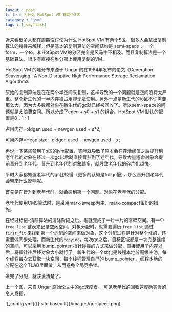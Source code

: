 ```yaml
---
layout : post
title : 为什么 HotSpot VM 有两个S区
category : "jvm"
tags : [jvm,flask]
---
```


近来看很多人都在周期性讨论为什么 HotSpot VM 有两个S区，很多人会拿出复制算法的特性来解释，但是基本的复制算法的空间结构是 semi-space ，一个form，一个to。和HotSpot VM的分区完全是风马牛不相及。而且复制算法是一个基础算法，很少有直接在堆分部上使用复制的VM。

HotSpot VM 的堆分布来源于 Ungar 的在1984年发布的论文《Generation Scavenging : A Non-Disruptive High Performance Storage Reclamation Algorithm》.

原始的复制算法是在在两个半空间来复制，这样导致的一个问题就是空间浪费太严重。整个新生代的一半内存被占用却无法使用。另外一点是新生代的to区不许需要那么大，因为大多数都对象在新生代的gc就已经被回收了。所以semi-space的问题就是太浪费空间。所以分成了eden + s0 + s1 的组合。HotSpot VM 默认的配置是8：1 : 1


占用内存=oldgen used + newgen used + s*2;

可用内存=Heap size - oldgen used - newgen used - s ;

再说一下某些禁用了s区的jvm配置，实际就导致了原本会在存活阈值之后提升到老年代的对象在经过一次gc以后就直接晋升到了老年代，导致大量短命对象会提前晋升到老年代。晋升到老年代的对象越多，就导致老年代的碎片化越快。

平时大家都知道老年代的gc比较慢（更多的认知是fullgc慢），那么晋升到老年代会带来什么影响呢。

首先是在晋升到老年代时，就会碰到第一个问题。对象在老年代的分配。

老年代使用CMS算法时，是采用mark-sweep为主，mark-compact备份的措施。

在经过标记-清除算法的清除阶段之后，堆就变成了一片一片的零碎空间。有一个 `free_list` 链表来记录空闲空间，对象分配时，就需要遍历 `free_list` 通过 `first_fit` 来找到第一个适配的空间来做对象，这个分配过程是针对整个堆的，还需要做同步处理。而新生代的`copying`，每次gc之后，目标区域都是一块完整连续的空间，可以采用 bump_pointer 指针碰撞的方式来做分配，直接使用了内存以后，将指针往后移对象大小就行了。新生代的一个优化是线程本地分配缓冲池，每个线程每次去获取一块空间，每个线程管理自己的 bump_pointer ，线程本地的分配在这个TLAB里面做。从而避免全局竞争锁。

说完了分配，就该说清楚了。

上一个图，来自 Ungar 原始论文中的gc速度表。 可见老年代的回收速度确实慢的令人发指。

![_config.yml]({{ site.baseurl }}/images/gc-speed.png) 